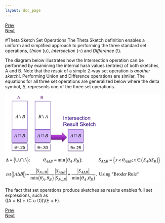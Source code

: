 ```yaml
---
layout: doc_page
---
```

[Prev](/docs/ThetaSketchFramework.html)<br>
[Next](/docs/Accuracy.html)

#Theta Sketch Set Operations
The Theta Sketch definition enables a uniform and simplified approach to performing the three standard set operations, <i>Union</i> (&#8746;), <i>Intersection</i> (&#8745;) and <i>Difference</i> (\\).

The diagram below illustrates how the Intersection operation can be performed by examining the internal hash values (entries) of both sketches, A and B.  Note that the <i>result</i> of a simple 2-way set operation is <i>another sketch</i>!.  Performing Union and Difference operations are similar.  The equations for all three set operations are generalized below where the delta symbol, &Delta;, represents one of the three set operations.

<img class="ds-img" src="/docs/img/ThetaSetOps.png" alt="ThetaSetOps" />

The fact that set operations produce sketches as results enables full set expressions, such as<br>
 ((A &#8746; B) &#8745; (C &#8746; D))\\(E &#8746; F).




[Prev](/docs/ThetaSketchFramework.html)<br>
[Next](/docs/Accuracy.html)
